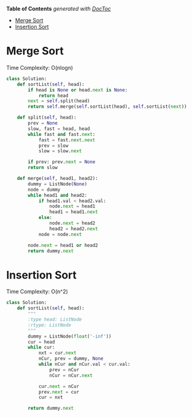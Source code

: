 <!-- START doctoc generated TOC please keep comment here to allow auto update -->
<!-- DON'T EDIT THIS SECTION, INSTEAD RE-RUN doctoc TO UPDATE -->
**Table of Contents**  *generated with [DocToc](https://github.com/thlorenz/doctoc)*

- [Merge Sort](#merge-sort)
- [Insertion Sort](#insertion-sort)

<!-- END doctoc generated TOC please keep comment here to allow auto update -->

# Merge Sort

Time Complexity: O(nlogn)

```python
class Solution:
    def sortList(self, head):
        if head is None or head.next is None:
            return head
        next = self.split(head)
        return self.merge(self.sortList(head), self.sortList(next))

    def split(self, head):
        prev = None
        slow, fast = head, head
        while fast and fast.next:
            fast = fast.next.next
            prev = slow
            slow = slow.next

        if prev: prev.next = None
        return slow

    def merge(self, head1, head2):
        dummy = ListNode(None)
        node = dummy
        while head1 and head2:
            if head1.val < head2.val:
                node.next = head1
                head1 = head1.next
            else:
                node.next = head2
                head2 = head2.next
            node = node.next

        node.next = head1 or head2
        return dummy.next
```

# Insertion Sort

Time Complexity: O(n^2)

```python
class Solution:
    def sortList(self, head):
        """
        :type head: ListNode
        :rtype: ListNode
        """
        dummy = ListNode(float('-inf'))
        cur = head
        while cur:
            nxt = cur.next
            nCur, prev = dummy, None
            while nCur and nCur.val < cur.val:
                prev = nCur
                nCur = nCur.next

            cur.next = nCur
            prev.next = cur
            cur = nxt

        return dummy.next
```
